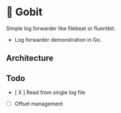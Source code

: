 # 🚛 Gobit

Simple log forwarder like filebeat or fluentbit.

- Log forwarder demonstration in Go.

## Architecture

## Todo

- [ X ] Read from single log file
- [ ] Offset management
